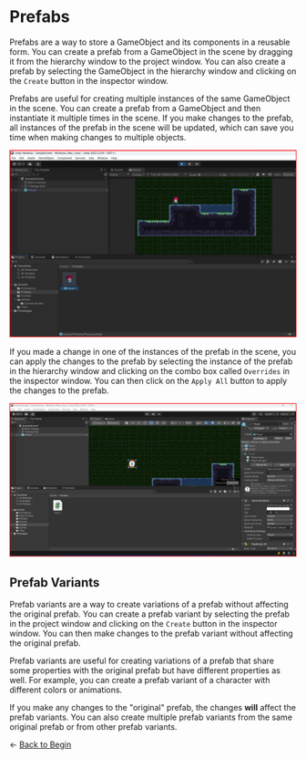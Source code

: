 # Prefabs

Prefabs are a way to store a GameObject and its components in a reusable form. You can create a prefab from a GameObject in the scene by dragging it from the hierarchy window to the project window. You can also create a prefab by selecting the GameObject in the hierarchy window and clicking on the `Create` button in the inspector window.

Prefabs are useful for creating multiple instances of the same GameObject in the scene. You can create a prefab from a GameObject and then instantiate it multiple times in the scene. If you make changes to the prefab, all instances of the prefab in the scene will be updated, which can save you time when making changes to multiple objects.

![Prefab](./assets/prefabs.png)

If you made a change in one of the instances of the prefab in the scene, you can apply the changes to the prefab by selecting the instance of the prefab in the hierarchy window and clicking on the combo box called `Overrides` in the inspector window. You can then click on the `Apply All` button to apply the changes to the prefab.

![Overrides](./assets/prefabs_apply_all.png)


## Prefab Variants

Prefab variants are a way to create variations of a prefab without affecting the original prefab. You can create a prefab variant by selecting the prefab in the project window and clicking on the `Create` button in the inspector window. You can then make changes to the prefab variant without affecting the original prefab.

Prefab variants are useful for creating variations of a prefab that share some properties with the original prefab but have different properties as well. For example, you can create a prefab variant of a character with different colors or animations.

If you make any changes to the "original" prefab, the changes **will** affect the prefab variants. You can also create multiple prefab variants from the same original prefab or from other prefab variants.

&larr; [Back to Begin](./readme.md)